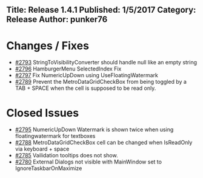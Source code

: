 Title: Release 1.4.1
Published: 1/5/2017
Category: Release
Author: punker76
---

# Changes / Fixes

- [#2793](https://github.com/MahApps/MahApps.Metro/pull/2793) StringToVisibilityConverter should handle null like an empty string
- [#2796](https://github.com/MahApps/MahApps.Metro/pull/2796) HamburgerMenu SelectedIndex Fix
- [#2797](https://github.com/MahApps/MahApps.Metro/pull/2797) Fix NumericUpDown using UseFloatingWatermark
- [#2789](https://github.com/MahApps/MahApps.Metro/pull/2789) Prevent the MetroDataGridCheckBox from being toggled by a TAB + SPACE when the cell is supposed to be read only.

# Closed Issues

- [#2795](https://github.com/MahApps/MahApps.Metro/issues/2795) NumericUpDown Watermark is shown twice when using floatingwatermark for textboxes
- [#2788](https://github.com/MahApps/MahApps.Metro/issues/2788) MetroDataGridCheckBox cell can be changed when IsReadOnly via keyboard + space
- [#2785](https://github.com/MahApps/MahApps.Metro/issues/2785) Vailidation tooltips does not show.
- [#2780](https://github.com/MahApps/MahApps.Metro/issues/2780) External Dialogs not visible with MainWindow set to IgnoreTaskbarOnMaximize
